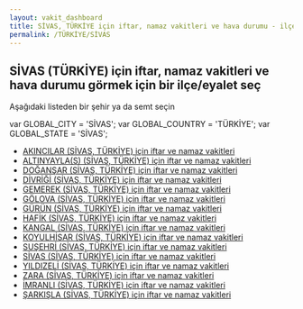 ```yaml
---
layout: vakit_dashboard
title: SİVAS, TÜRKİYE için iftar, namaz vakitleri ve hava durumu - ilçe/eyalet seç
permalink: /TÜRKİYE/SİVAS
---
```


## SİVAS (TÜRKİYE) için iftar, namaz vakitleri ve hava durumu  görmek için bir ilçe/eyalet seç

Aşağıdaki listeden bir şehir ya da semt seçin



  var GLOBAL_CITY = 'SİVAS';
  var GLOBAL_COUNTRY = 'TÜRKİYE';
  var GLOBAL_STATE = 'SİVAS';
* [AKINCILAR (SİVAS, TÜRKİYE) için iftar ve namaz vakitleri](/TÜRKİYE/SİVAS/AKINCILAR)
* [ALTINYAYLA(S) (SİVAS, TÜRKİYE) için iftar ve namaz vakitleri](/TÜRKİYE/SİVAS/ALTINYAYLA(S))
* [DOĞANŞAR (SİVAS, TÜRKİYE) için iftar ve namaz vakitleri](/TÜRKİYE/SİVAS/DOĞANŞAR)
* [DİVRİĞİ (SİVAS, TÜRKİYE) için iftar ve namaz vakitleri](/TÜRKİYE/SİVAS/DİVRİĞİ)
* [GEMEREK (SİVAS, TÜRKİYE) için iftar ve namaz vakitleri](/TÜRKİYE/SİVAS/GEMEREK)
* [GÖLOVA (SİVAS, TÜRKİYE) için iftar ve namaz vakitleri](/TÜRKİYE/SİVAS/GÖLOVA)
* [GÜRÜN (SİVAS, TÜRKİYE) için iftar ve namaz vakitleri](/TÜRKİYE/SİVAS/GÜRÜN)
* [HAFİK (SİVAS, TÜRKİYE) için iftar ve namaz vakitleri](/TÜRKİYE/SİVAS/HAFİK)
* [KANGAL (SİVAS, TÜRKİYE) için iftar ve namaz vakitleri](/TÜRKİYE/SİVAS/KANGAL)
* [KOYULHİSAR (SİVAS, TÜRKİYE) için iftar ve namaz vakitleri](/TÜRKİYE/SİVAS/KOYULHİSAR)
* [SUŞEHRİ (SİVAS, TÜRKİYE) için iftar ve namaz vakitleri](/TÜRKİYE/SİVAS/SUŞEHRİ)
* [SİVAS (SİVAS, TÜRKİYE) için iftar ve namaz vakitleri](/TÜRKİYE/SİVAS/SİVAS)
* [YILDIZELİ (SİVAS, TÜRKİYE) için iftar ve namaz vakitleri](/TÜRKİYE/SİVAS/YILDIZELİ)
* [ZARA (SİVAS, TÜRKİYE) için iftar ve namaz vakitleri](/TÜRKİYE/SİVAS/ZARA)
* [İMRANLI (SİVAS, TÜRKİYE) için iftar ve namaz vakitleri](/TÜRKİYE/SİVAS/İMRANLI)
* [ŞARKIŞLA (SİVAS, TÜRKİYE) için iftar ve namaz vakitleri](/TÜRKİYE/SİVAS/ŞARKIŞLA)
</script>
<script type="text/javascript">